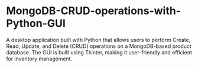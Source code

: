 # MongoDB-CRUD-operations-with-Python-GUI
A desktop application built with Python that allows users to perform Create, Read, Update, and Delete (CRUD) operations on a MongoDB-based product database. The GUI is built using Tkinter, making it user-friendly and efficient for inventory management.
